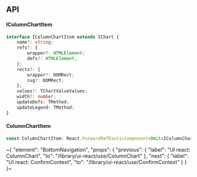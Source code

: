 

## API

#### IColumnChartItem

```ts
interface IColumnChartItem extends IChart {
    name?: string;
    refs?: {
        wrapper?: HTMLElement;
        defs?: HTMLElement;
    };
    rects?: {
        wrapper?: DOMRect;
        svg?: DOMRect;
    };
    values?: TChartValueValues;
    width?: number;
    updateDefs: TMethod;
    updateLegend: TMethod;
}
```

#### ColumnChartItem

```ts
const ColumnChartItem: React.ForwardRefExoticComponent<Omit<IColumnChartItem, "ref"> & React.RefAttributes<unknown>>;
```


~{
  "element": "BottomNavigation",
  "props": {
    "previous": {
      "label": "UI react: ColumnChart",
      "to": "/library/ui-react/use/ColumnChart"
    },
    "next": {
      "label": "UI react: ConfirmContext",
      "to": "/library/ui-react/use/ConfirmContext"
    }
  }
}~
